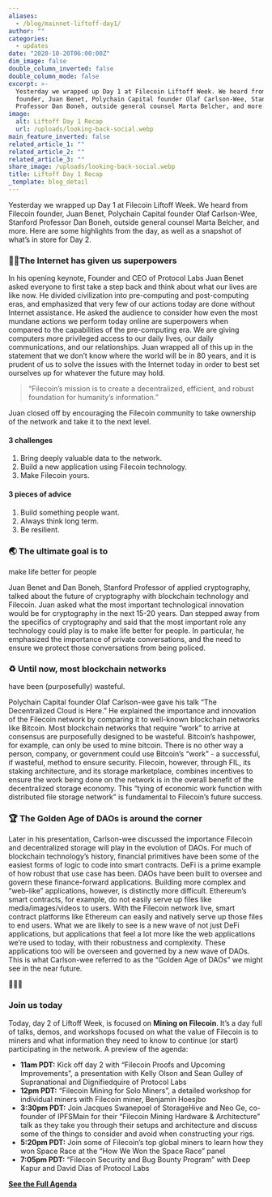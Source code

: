 ```yaml
---
aliases:
  - /blog/mainnet-liftoff-day1/
author: ""
categories:
  - updates
date: "2020-10-20T06:00:00Z"
dim_image: false
double_column_inverted: false
double_column_mode: false
excerpt: >-
  Yesterday we wrapped up Day 1 at Filecoin Liftoff Week. We heard from Filecoin
  founder, Juan Benet, Polychain Capital founder Olaf Carlson-Wee, Stanford
  Professor Dan Boneh, outside general counsel Marta Belcher, and more.
image:
  alt: Liftoff Day 1 Recap
  url: /uploads/looking-back-social.webp
main_feature_inverted: false
related_article_1: ""
related_article_2: ""
related_article_3: ""
share_image: /uploads/looking-back-social.webp
title: Liftoff Day 1 Recap
_template: blog_detail
---
```


Yesterday we wrapped up Day 1 at Filecoin Liftoff Week. We heard from Filecoin founder, Juan Benet, Polychain Capital founder Olaf Carlson-Wee, Stanford Professor Dan Boneh, outside general counsel Marta Belcher, and more. Here are some highlights from the day, as well as a snapshot of what’s in store for Day 2.

### 🦸‍♂️The Internet has given us superpowers

In his opening keynote, Founder and CEO of Protocol Labs Juan Benet asked everyone to first take a step back and think about what our lives are like now. He divided civilization into pre-computing and post-computing eras, and emphasized that very few of our actions today are done without Internet assistance. He asked the audience to consider how even the most mundane actions we perform today online are superpowers when compared to the capabilities of the pre-computing era. We are giving computers more privileged access to our daily lives, our daily communications, and our relationships. Juan wrapped all of this up in the statement that we don’t know where the world will be in 80 years, and it is prudent of us to solve the issues with the Internet today in order to best set ourselves up for whatever the future may hold.

> “Filecoin’s mission is to create a decentralized, efficient, and robust foundation for humanity’s information.”

Juan closed off by encouraging the Filecoin community to take ownership of the network and take it to the next level.

#### 3 challenges

1. Bring deeply valuable data to the network.
2. Build a new application using Filecoin technology.
3. Make Filecoin yours.

#### 3 pieces of advice

1. Build something people want.
2. Always think long term.
3. Be resilient.

### 🌏 The ultimate goal is to

make life better for people

Juan Benet and Dan Boneh, Stanford Professor of applied cryptography, talked about the future of cryptography with blockchain technology and Filecoin. Juan asked what the most important technological innovation would be for cryptography in the next 15-20 years. Dan stepped away from the specifics of cryptography and said that the most important role any technology could play is to make life better for people. In particular, he emphasized the importance of private conversations, and the need to ensure we protect those conversations from being policed.

### ♻️ Until now, most blockchain networks

have been (purposefully) wasteful.

Polychain Capital founder Olaf Carlson-wee gave his talk “The Decentralized Cloud is Here.” He explained the importance and innovation of the Filecoin network by comparing it to well-known blockchain networks like Bitcoin. Most blockchain networks that require “work” to arrive at consensus are purposefully designed to be wasteful. Bitcoin’s hashpower, for example, can only be used to mine bitcoin. There is no other way a person, company, or government could use Bitcoin’s “work” - a successful, if wasteful, method to ensure security. Filecoin, however, through FIL, its staking architecture, and its storage marketplace, combines incentives to ensure the work being done on the network is in the overall benefit of the decentralized storage economy. This “tying of economic work function with distributed file storage network” is fundamental to Filecoin’s future success.

### 🏆 The Golden Age of DAOs is around the corner

Later in his presentation, Carlson-wee discussed the importance Filecoin and decentralized storage will play in the evolution of DAOs. For much of blockchain technology’s history, financial primitives have been some of the easiest forms of logic to code into smart contracts. DeFi is a prime example of how robust that use case has been. DAOs have been built to oversee and govern these finance-forward applications. Building more complex and “web-like” applications, however, is distinctly more difficult. Ethereum’s smart contracts, for example, do not easily serve up files like media/images/videos to users. With the Filecoin network live, smart contract platforms like Ethereum can easily and natively serve up those files to end users. What we are likely to see is a new wave of not just DeFi applications, but applications that feel a lot more like the web applications we’re used to today, with their robustness and complexity. These applications too will be overseen and governed by a new wave of DAOs. This is what Carlson-wee referred to as the “Golden Age of DAOs” we might see in the near future.

🚀🚀🚀

### Join us today

Today, day 2 of Liftoff Week, is focused on **Mining on Filecoin**. It’s a day full of talks, demos, and workshops focused on what the value of Filecoin is to miners and what information they need to know to continue (or start) participating in the network. A preview of the agenda:

- **11am PDT:** Kick off day 2 with “Filecoin Proofs and Upcoming Improvements”, a presentation with Kelly Olson and Sean Gulley of Supranational and Dignifiedquire of Protocol Labs
- **12pm PDT:** “Filecoin Mining for Solo Miners”, a detailed workshop for individual miners with Filecoin miner, Benjamin Hoesjbo
- **3:30pm PDT:** Join Jacques Swanepoel of StorageHive and Neo Ge, co-founder of IPFSMain for their “Filecoin Mining Hardware & Architecture” talk as they take you through their setups and architecture and discuss some of the things to consider and avoid when constructing your rigs.
- **5:20pm PDT:** Join some of Filecoin’s top global miners to learn how they won Space Race at the “How We Won the Space Race” panel
- **7:05pm PDT:** “Filecoin Security and Bug Bounty Program” with Deep Kapur and David Dias of Protocol Labs

[**See the Full Agenda**](https://liftoff.filecoin.io/)
